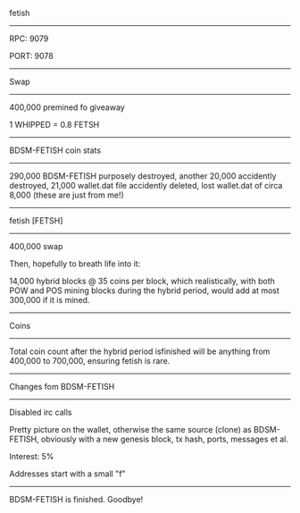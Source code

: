 fetish 

-----

RPC: 9079

PORT: 9078

-----

Swap

-----

400,000 premined fo giveaway

1 WHIPPED = 0.8 FETSH

-----

BDSM-FETISH coin stats

-----

290,000 BDSM-FETISH purposely destroyed, another 20,000 accidently destroyed, 21,000 wallet.dat file accidently deleted, lost wallet.dat of circa 8,000 (these are just from me!)

-----

fetish [FETSH]

-----

400,000 swap

Then, hopefully to breath life into it:

14,000 hybrid blocks @ 35 coins per block, which realistically, with both POW and POS mining blocks during the hybrid period, would add at most 300,000 if it is mined.

-----

Coins

-----

Total coin count after the hybrid period isfinished will be anything from 400,000 to 700,000, ensuring fetish is rare.

-----

Changes fom BDSM-FETISH

-----

Disabled irc calls

Pretty picture on the wallet, otherwise the same source (clone) as BDSM-FETISH, obviously with a new genesis block, tx hash, ports, messages et al.

Interest: 5%

Addresses start with a small "f"

-----

BDSM-FETISH is finished. Goodbye!


